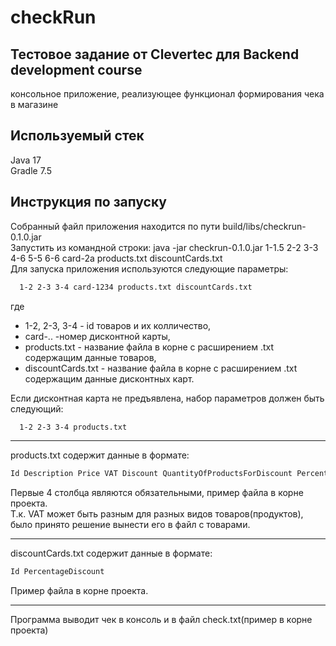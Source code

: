 # checkRun
## Тестовое задание от Clevertec для Backend development course
консольное приложение, реализующее функционал формирования чека в магазине

## Используемый стек
Java 17    
Gradle 7.5

## Инструкция по запуску
Собранный файл приложения находится по пути build/libs/checkrun-0.1.0.jar    
Запустить из командной строки: java -jar checkrun-0.1.0.jar 1-1.5 2-2 3-3 4-6 5-5 6-6 card-2a products.txt discountCards.txt    
Для запуска приложения используются следующие параметры:
```sh
  1-2 2-3 3-4 card-1234 products.txt discountCards.txt
```
где
* 1-2, 2-3, 3-4 - id товаров и их колличество, 
* card-.. -номер дисконтной карты,
* products.txt - название файла в корне с расширением .txt содержащим данные товаров,
* discountCards.txt - название файла в корне с расширением .txt содержащим данные дисконтных карт.
    
Если дисконтная карта не предъявлена, набор параметров должен быть следующий:
```sh
  1-2 2-3 3-4 products.txt
```
-------- 
products.txt содержит данные в формате:
```sh
Id Description Price VAT Discount QuantityOfProductsForDiscount PercentageDiscounts
```
Первые 4 столбца являются обязательными, пример файла в корне проекта.    
Т.к. VAT может быть разным для разных видов товаров(продуктов), было принято решение вынести его в файл с товарами.

--------     
discountCards.txt содержит данные в формате:
```sh
Id PercentageDiscount
```
Пример файла в корне проекта.

--------     
Программа выводит чек в консоль и в файл check.txt(пример в корне проекта)
